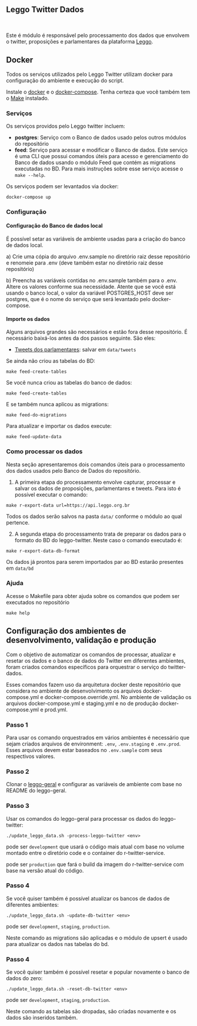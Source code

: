 ## Leggo Twitter Dados

<br>

Este é módulo é responsável pelo processamento dos dados que envolvem o twitter, proposições e parlamentares da plataforma [Leggo](https://leggo.parlametria.org).

## Docker

Todos os serviços utilizados pelo Leggo Twitter
 utilizam docker para configuração do ambiente e execução do script.

Instale o [docker](https://docs.docker.com/install/) e o [docker-compose](https://docs.docker.com/compose/install/). Tenha certeza que você também tem o [Make](https://www.gnu.org/software/make/) instalado.

### Serviços

Os serviços providos pelo Leggo twitter incluem:

- **postgres**: Serviço com o Banco de dados usado pelos outros módulos do repositório
- **feed**: Serviço para acessar e modificar o Banco de dados. Este serviço é uma CLI que possui comandos úteis para acesso e gerenciamento do Banco de dados usando o módulo Feed que contém as migrations executadas no BD. Para mais instruções sobre esse serviço acesse o `make --help`.

Os serviços podem ser levantados via docker:

```
docker-compose up
```

### Configuração

#### **Configuração do Banco de dados local**
É possível setar as variáveis de ambiente usadas para a criação do banco de dados local.

a) Crie uma cópia do arquivo .env.sample no diretório raiz desse repositório e renomeie para .env (deve também estar no diretório raiz desse repositório)

b) Preencha as variáveis contidas no .env.sample também para o .env. Altere os valores conforme sua necessidade. Atente que se você está usando o banco local, o valor da variável POSTGRES_HOST deve ser postgres, que é o nome do serviço que será levantado pelo docker-compose.

#### **Importe os dados**

Alguns arquivos grandes são necessários e estão fora desse repositório. É necessário baixá-los antes da dos passos seguinte. São eles:

* [Tweets dos parlamentares](https://drive.google.com/file/d/1ahsbsFBwBED7ez9NViC5De4pbmbusbIP/view?usp=sharing): salvar em `data/tweets`

Se ainda não criou as tabelas do BD:

```
make feed-create-tables
```

Se você nunca criou as tabelas do banco de dados:

```
make feed-create-tables
```

E se também nunca aplicou as migrations:

```
make feed-do-migrations
```

Para atualizar e importar os dados execute:

```
make feed-update-data
```

### Como processar os dados

Nesta seção apresentaremos dois comandos úteis para o processamento dos dados usados pelo Banco de Dados do repositório.

1. A primeira etapa do processamento envolve capturar, processar e salvar os dados de proposições, parlamentares e tweets. Para isto é possível executar o comando:

```
make r-export-data url=https://api.leggo.org.br
```

Todos os dados serão salvos na pasta `data/` conforme o módulo ao qual pertence.

2. A segunda etapa do processamento trata de preparar os dados para o formato do BD do leggo-twitter. Neste caso o comando executado é:

```
make r-export-data-db-format
```

Os dados já prontos para serem importados par ao BD estarão presentes em `data/bd`

### Ajuda

Acesse o Makefile para obter ajuda sobre os comandos que podem ser executados no repositório

```
make help
```

## Configuração dos ambientes de desenvolvimento, validação e produção

Com o objetivo de automatizar os comandos de processar, atualizar e resetar os dados e o banco de dados do Twitter em diferentes ambientes, foram criados comandos específicos para orquestrar o serviço do twitter-dados.

Esses comandos fazem uso da arquitetura docker deste repositório que considera no ambiente de desenvolvimento os arquivos docker-compose.yml e docker-compose.override.yml. No ambiente de validação os arquivos docker-compose.yml e staging.yml e no de produção docker-compose.yml e prod.yml.

### Passo 1
Para usar os comando orquestrados em vários ambientes é necessário que sejam criados arquivos de environment: `.env`, `.env.staging` e `.env.prod`. Esses arquivos devem estar baseados no `.env.sample` com seus respectivos valores.

### Passo 2

Clonar o [leggo-geral](https://github.com/parlametria/leggo-geral) e configurar as variáveis de ambiente com base no README do leggo-geral.

### Passo 3
Usar os comandos do leggo-geral para processar os dados do leggo-twitter:
```
./update_leggo_data.sh -process-leggo-twitter <env>
```

<env> pode ser `development` que usará o código mais atual com base no volume montado entre o diretório code e o container do r-twitter-service.

<env> pode ser `production` que fará o build da imagem do r-twitter-service com base na versão atual do código.

### Passo 4
Se você quiser também é possível atualizar os bancos de dados de diferentes ambientes:

```
./update_leggo_data.sh -update-db-twitter <env>
```

<env> pode ser `development`, `staging`, `production`.

Neste comando as migrations são aplicadas e o módulo de upsert é usado para atualizar os dados nas tabelas do bd.

### Passo 4
Se você quiser também é possível resetar e popular novamente o banco de dados do zero:

```
./update_leggo_data.sh -reset-db-twitter <env>
```

<env> pode ser `development`, `staging`, `production`.

Neste comando as tabelas são dropadas, são criadas novamente e os dados são inseridos também.
